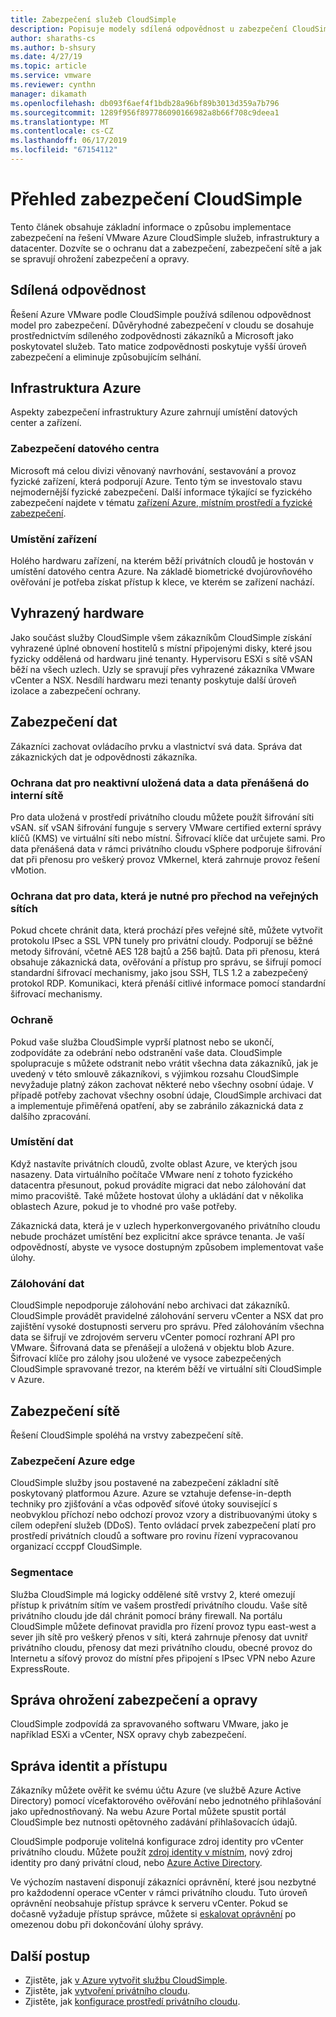 ```yaml
---
title: Zabezpečení služeb CloudSimple
description: Popisuje modely sdílená odpovědnost u zabezpečení CloudSimple služeb
author: sharaths-cs
ms.author: b-shsury
ms.date: 4/27/19
ms.topic: article
ms.service: vmware
ms.reviewer: cynthn
manager: dikamath
ms.openlocfilehash: db093f6aef4f1bdb28a96bf89b3013d359a7b796
ms.sourcegitcommit: 1289f956f897786090166982a8b66f708c9deea1
ms.translationtype: MT
ms.contentlocale: cs-CZ
ms.lasthandoff: 06/17/2019
ms.locfileid: "67154112"
---
```

# <a name="cloudsimple-security-overview"></a>Přehled zabezpečení CloudSimple

Tento článek obsahuje základní informace o způsobu implementace zabezpečení na řešení VMware Azure CloudSimple služeb, infrastruktury a datacenter. Dozvíte se o ochranu dat a zabezpečení, zabezpečení sítě a jak se spravují ohrožení zabezpečení a opravy.

## <a name="shared-responsibility"></a>Sdílená odpovědnost

Řešení Azure VMware podle CloudSimple používá sdílenou odpovědnost model pro zabezpečení. Důvěryhodné zabezpečení v cloudu se dosahuje prostřednictvím sdíleného zodpovědnosti zákazníků a Microsoft jako poskytovatel služeb. Tato matice zodpovědnosti poskytuje vyšší úroveň zabezpečení a eliminuje způsobujícím selhání.

## <a name="azure-infrastructure"></a>Infrastruktura Azure 

Aspekty zabezpečení infrastruktury Azure zahrnují umístění datových center a zařízení.

### <a name="datacenter-security"></a>Zabezpečení datového centra 

Microsoft má celou divizi věnovaný navrhování, sestavování a provoz fyzické zařízení, která podporují Azure. Tento tým se investovalo stavu nejmodernější fyzické zabezpečení. Další informace týkající se fyzického zabezpečení najdete v tématu [zařízení Azure, místním prostředí a fyzické zabezpečení](https://docs.microsoft.com/azure/security/azure-physical-security).

### <a name="equipment-location"></a>Umístění zařízení

Holého hardwaru zařízení, na kterém běží privátních cloudů je hostován v umístění datového centra Azure. Na základě biometrické dvojúrovňového ověřování je potřeba získat přístup k klece, ve kterém se zařízení nachází.

## <a name="dedicated-hardware"></a>Vyhrazený hardware

Jako součást služby CloudSimple všem zákazníkům CloudSimple získání vyhrazené úplné obnovení hostitelů s místní připojenými disky, které jsou fyzicky oddělená od hardwaru jiné tenanty. Hypervisoru ESXi s sítě vSAN běží na všech uzlech. Uzly se spravují přes vyhrazené zákazníka VMware vCenter a NSX. Nesdílí hardwaru mezi tenanty poskytuje další úroveň izolace a zabezpečení ochrany.

## <a name="data-security"></a>Zabezpečení dat

Zákazníci zachovat ovládacího prvku a vlastnictví svá data. Správa dat zákaznických dat je odpovědnosti zákazníka.

### <a name="data-protection-for-data-at-rest-and-data-in-motion-within-internal-networks"></a>Ochrana dat pro neaktivní uložená data a data přenášená do interní sítě

Pro data uložená v prostředí privátního cloudu můžete použít šifrování síti vSAN. síť vSAN šifrování funguje s servery VMware certified externí správy klíčů (KMS) ve virtuální síti nebo místní. Šifrovací klíče dat určujete sami. Pro data přenášená data v rámci privátního cloudu vSphere podporuje šifrování dat při přenosu pro veškerý provoz VMkernel, která zahrnuje provoz řešení vMotion.

### <a name="data-protection-for-data-thats-required-to-move-through-public-networks"></a>Ochrana dat pro data, která je nutné pro přechod na veřejných sítích

Pokud chcete chránit data, která prochází přes veřejné sítě, můžete vytvořit protokolu IPsec a SSL VPN tunely pro privátní cloudy. Podporují se běžné metody šifrování, včetně AES 128 bajtů a 256 bajtů. Data při přenosu, která obsahuje zákaznická data, ověřování a přístup pro správu, se šifrují pomocí standardní šifrovací mechanismy, jako jsou SSH, TLS 1.2 a zabezpečený protokol RDP. Komunikaci, která přenáší citlivé informace pomocí standardní šifrovací mechanismy.

### <a name="secure-disposal"></a>Ochraně 

Pokud vaše služba CloudSimple vyprší platnost nebo se ukončí, zodpovídáte za odebrání nebo odstranění vaše data. CloudSimple spolupracuje s můžete odstranit nebo vrátit všechna data zákazníků, jak je uvedený v této smlouvě zákazníkovi, s výjimkou rozsahu CloudSimple nevyžaduje platný zákon zachovat některé nebo všechny osobní údaje. V případě potřeby zachovat všechny osobní údaje, CloudSimple archivaci dat a implementuje přiměřená opatření, aby se zabránilo zákaznická data z dalšího zpracování.

### <a name="data-location"></a>Umístění dat

Když nastavíte privátních cloudů, zvolte oblast Azure, ve kterých jsou nasazeny. Data virtuálního počítače VMware není z tohoto fyzického datacentra přesunout, pokud provádíte migraci dat nebo zálohování dat mimo pracoviště. Také můžete hostovat úlohy a ukládání dat v několika oblastech Azure, pokud je to vhodné pro vaše potřeby.

Zákaznická data, která je v uzlech hyperkonvergovaného privátního cloudu nebude procházet umístění bez explicitní akce správce tenanta. Je vaší odpovědností, abyste ve vysoce dostupným způsobem implementovat vaše úlohy.

### <a name="data-backups"></a>Zálohování dat
CloudSimple nepodporuje zálohování nebo archivaci dat zákazníků. CloudSimple provádět pravidelné zálohování serveru vCenter a NSX dat pro zajištění vysoké dostupnosti serveru pro správu. Před zálohováním všechna data se šifrují ve zdrojovém serveru vCenter pomocí rozhraní API pro VMware. Šifrovaná data se přenášejí a uložená v objektu blob Azure. Šifrovací klíče pro zálohy jsou uložené ve vysoce zabezpečených CloudSimple spravované trezor, na kterém běží ve virtuální síti CloudSimple v Azure.

## <a name="network-security"></a>Zabezpečení sítě

Řešení CloudSimple spoléhá na vrstvy zabezpečení sítě.

### <a name="azure-edge-security"></a>Zabezpečení Azure edge

CloudSimple služby jsou postavené na zabezpečení základní sítě poskytovaný platformou Azure. Azure se vztahuje defense-in-depth techniky pro zjišťování a včas odpověď síťové útoky související s neobvyklou příchozí nebo odchozí provoz vzory a distribuovanými útoky s cílem odepření služeb (DDoS). Tento ovládací prvek zabezpečení platí pro prostředí privátních cloudů a software pro rovinu řízení vypracovanou organizací cccppf CloudSimple.

### <a name="segmentation"></a>Segmentace

Služba CloudSimple má logicky oddělené sítě vrstvy 2, které omezují přístup k privátním sítím ve vašem prostředí privátního cloudu. Vaše sítě privátního cloudu jde dál chránit pomocí brány firewall. Na portálu CloudSimple můžete definovat pravidla pro řízení provoz typu east-west a sever jih sítě pro veškerý přenos v síti, která zahrnuje přenosy dat uvnitř privátního cloudu, přenosy dat mezi privátního cloudu, obecné provoz do Internetu a síťový provoz do místní přes připojení s IPsec VPN nebo Azure ExpressRoute.

## <a name="vulnerability-and-patch-management"></a>Správa ohrožení zabezpečení a opravy 

CloudSimple zodpovídá za spravovaného softwaru VMware, jako je například ESXi a vCenter, NSX opravy chyb zabezpečení.

## <a name="identity-and-access-management"></a>Správa identit a přístupu

Zákazníky můžete ověřit ke svému účtu Azure (ve službě Azure Active Directory) pomocí vícefaktorového ověřování nebo jednotného přihlašování jako upřednostňovaný. Na webu Azure Portal můžete spustit portál CloudSimple bez nutnosti opětovného zadávání přihlašovacích údajů.

CloudSimple podporuje volitelná konfigurace zdroj identity pro vCenter privátního cloudu. Můžete použít [zdroj identity v místním](https://docs.azure.cloudsimple.com/set-vcenter-identity), nový zdroj identity pro daný privátní cloud, nebo [Azure Active Directory](https://docs.azure.cloudsimple.com/azure-ad).

Ve výchozím nastavení disponují zákazníci oprávnění, které jsou nezbytné pro každodenní operace vCenter v rámci privátního cloudu. Tuto úroveň oprávnění neobsahuje přístup správce k serveru vCenter. Pokud se dočasně vyžaduje přístup správce, můžete si [eskalovat oprávnění](https://docs.azure.cloudsimple.com/escalate-private-cloud-privileges) po omezenou dobu při dokončování úlohy správy.

## <a name="next-steps"></a>Další postup

* Zjistěte, jak [v Azure vytvořit službu CloudSimple](quickstart-create-cloudsimple-service.md).
* Zjistěte, jak [vytvoření privátního cloudu](https://docs.azure.cloudsimple.com/create-private-cloud/).
* Zjistěte, jak [konfigurace prostředí privátního cloudu](quickstart-create-private-cloud.md).
